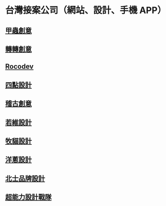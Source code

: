 
台灣接案公司（網站、設計、手機 APP）
==============================

[甲蟲創意](http://bito.tv/)
--------------------------

[轉轉創意](http://ch.ten2.tw/)
-----------------------------

[Rocodev](http://rocodev.com/)
------------------------------

[四點設計](http://4point-inc.com/)
---------------------------------

[稽古創意](http://www.kiiiick.com/)
----------------------------------

[若維設計](http://nowilldesign.com/)
-----------------------------------

[牧貓設計](http://grazingcat.com/tw/)
------------------------------------

[洋蔥設計](http://oniondesign.com.tw/)
-------------------------------------

[北士品牌設計](http://www.pace.com.tw/)
-------------------------------------

[超能力設計戰隊](http://www.ivplus.com.tw/)
-----------------------------------------
